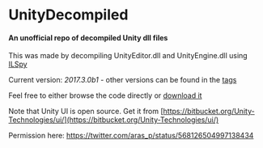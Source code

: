 # UnityDecompiled
#### An unofficial repo of decompiled Unity dll files

This was made by decompiling UnityEditor.dll and UnityEngine.dll using [ILSpy](http://ilspy.net)

Current version: *2017.3.0b1* - other versions can be found in the [tags](https://github.com/MattRix/UnityDecompiled/tags)

Feel free to either browse the code directly or [download it](https://github.com/MattRix/UnityDecompiled/archive/master.zip)

Note that Unity UI is open source. Get it from [https://bitbucket.org/Unity-Technologies/ui/](https://bitbucket.org/Unity-Technologies/ui/)

Permission here: https://twitter.com/aras_p/status/568126504997138434
